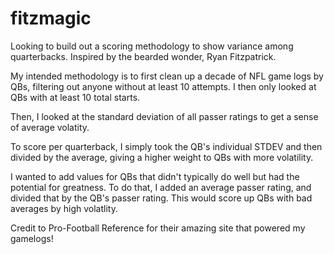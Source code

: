 # fitzmagic

Looking to build out a scoring methodology to show variance among quarterbacks. Inspired by the bearded wonder, Ryan Fitzpatrick.

My intended methodology is to first clean up a decade of NFL game logs by QBs, filtering out anyone without at least 10 attempts. I then only looked at QBs with at least 10 total starts.

Then, I looked at the standard deviation of all passer ratings to get a sense of average volatity.

To score per quarterback, I simply took the QB's individual STDEV and then divided by the average, giving a higher weight to QBs with more volatility.

I wanted to add values for QBs that didn't typically do well but had the potential for greatness. To do that, I added an average passer rating, and divided that by the QB's passer rating. This would score up QBs with bad averages by high volatlity.

Credit to Pro-Football Reference for their amazing site that powered my gamelogs!
